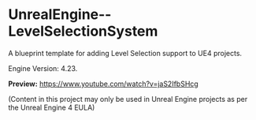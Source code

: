 # UnrealEngine--LevelSelectionSystem
A blueprint template for adding Level Selection support to UE4 projects.

Engine Version: 4.23.

**Preview:** https://www.youtube.com/watch?v=jaS2IfbSHcg

(Content in this project may only be used in Unreal Engine projects as per the Unreal Engine 4 EULA)
